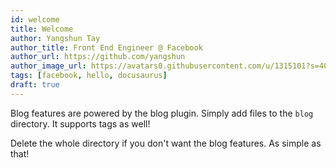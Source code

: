 ```yaml
---
id: welcome
title: Welcome
author: Yangshun Tay
author_title: Front End Engineer @ Facebook
author_url: https://github.com/yangshun
author_image_url: https://avatars0.githubusercontent.com/u/1315101?s=400&v=4
tags: [facebook, hello, docusaurus]
draft: true
---
```


Blog features are powered by the blog plugin. Simply add files to the `blog` directory. It supports tags as well!

Delete the whole directory if you don't want the blog features. As simple as that!
